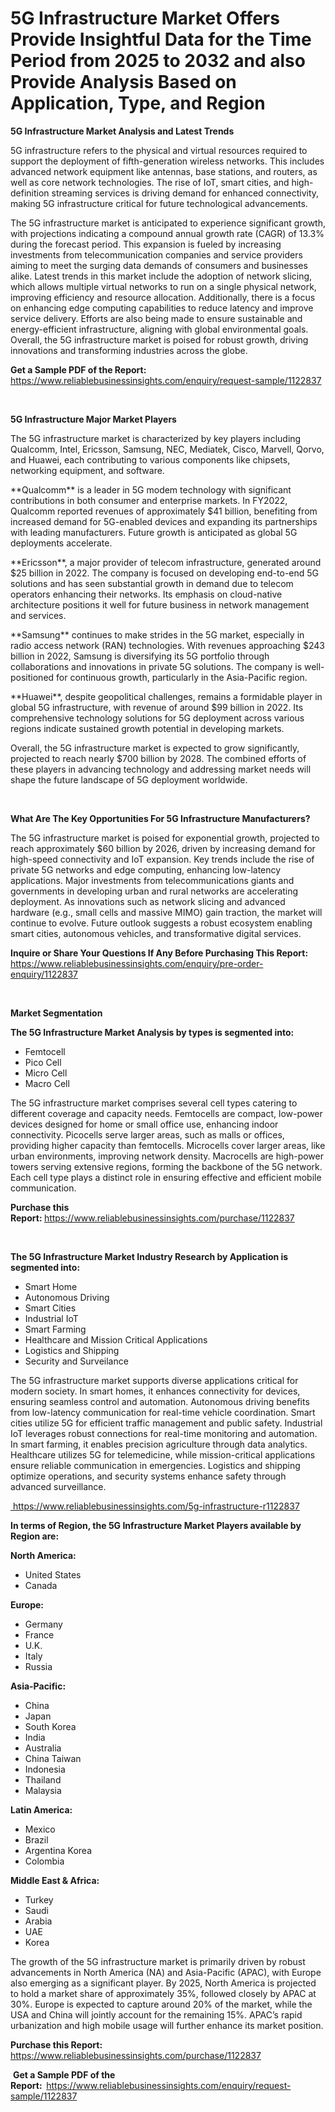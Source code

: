 <p><h1>5G Infrastructure Market Offers Provide Insightful Data for the Time Period from 2025 to 2032 and also Provide Analysis Based on Application, Type, and Region</h1></p><p><strong>5G Infrastructure Market Analysis and Latest Trends</strong></p>
<p><p>5G infrastructure refers to the physical and virtual resources required to support the deployment of fifth-generation wireless networks. This includes advanced network equipment like antennas, base stations, and routers, as well as core network technologies. The rise of IoT, smart cities, and high-definition streaming services is driving demand for enhanced connectivity, making 5G infrastructure critical for future technological advancements.</p><p>The 5G infrastructure market is anticipated to experience significant growth, with projections indicating a compound annual growth rate (CAGR) of 13.3% during the forecast period. This expansion is fueled by increasing investments from telecommunication companies and service providers aiming to meet the surging data demands of consumers and businesses alike. Latest trends in this market include the adoption of network slicing, which allows multiple virtual networks to run on a single physical network, improving efficiency and resource allocation. Additionally, there is a focus on enhancing edge computing capabilities to reduce latency and improve service delivery. Efforts are also being made to ensure sustainable and energy-efficient infrastructure, aligning with global environmental goals. Overall, the 5G infrastructure market is poised for robust growth, driving innovations and transforming industries across the globe.</p></p>
<p><strong>Get a Sample PDF of the Report:&nbsp;</strong> <a href="https://www.reliablebusinessinsights.com/enquiry/request-sample/1122837?utm_campaign=2808&utm_medium=2&utm_source=Github&utm_content=ia&utm_term=16042025&utm_id=5g-infrastructure">https://www.reliablebusinessinsights.com/enquiry/request-sample/1122837</a></p>
<p>&nbsp;</p>
<p><strong>5G Infrastructure Major Market Players</strong></p>
<p><p>The 5G infrastructure market is characterized by key players including Qualcomm, Intel, Ericsson, Samsung, NEC, Mediatek, Cisco, Marvell, Qorvo, and Huawei, each contributing to various components like chipsets, networking equipment, and software.</p><p>**Qualcomm** is a leader in 5G modem technology with significant contributions in both consumer and enterprise markets. In FY2022, Qualcomm reported revenues of approximately $41 billion, benefiting from increased demand for 5G-enabled devices and expanding its partnerships with leading manufacturers. Future growth is anticipated as global 5G deployments accelerate.</p><p>**Ericsson**, a major provider of telecom infrastructure, generated around $25 billion in 2022. The company is focused on developing end-to-end 5G solutions and has seen substantial growth in demand due to telecom operators enhancing their networks. Its emphasis on cloud-native architecture positions it well for future business in network management and services.</p><p>**Samsung** continues to make strides in the 5G market, especially in radio access network (RAN) technologies. With revenues approaching $243 billion in 2022, Samsung is diversifying its 5G portfolio through collaborations and innovations in private 5G solutions. The company is well-positioned for continuous growth, particularly in the Asia-Pacific region.</p><p>**Huawei**, despite geopolitical challenges, remains a formidable player in global 5G infrastructure, with revenue of around $99 billion in 2022. Its comprehensive technology solutions for 5G deployment across various regions indicate sustained growth potential in developing markets.</p><p>Overall, the 5G infrastructure market is expected to grow significantly, projected to reach nearly $700 billion by 2028. The combined efforts of these players in advancing technology and addressing market needs will shape the future landscape of 5G deployment worldwide.</p></p>
<p>&nbsp;</p>
<p><strong>What Are The Key Opportunities For 5G Infrastructure Manufacturers?</strong></p>
<p><p>The 5G infrastructure market is poised for exponential growth, projected to reach approximately $60 billion by 2026, driven by increasing demand for high-speed connectivity and IoT expansion. Key trends include the rise of private 5G networks and edge computing, enhancing low-latency applications. Major investments from telecommunications giants and governments in developing urban and rural networks are accelerating deployment. As innovations such as network slicing and advanced hardware (e.g., small cells and massive MIMO) gain traction, the market will continue to evolve. Future outlook suggests a robust ecosystem enabling smart cities, autonomous vehicles, and transformative digital services.</p></p>
<p><strong>Inquire or Share Your Questions If Any Before Purchasing This Report:</strong> <a href="https://www.reliablebusinessinsights.com/enquiry/pre-order-enquiry/1122837?utm_campaign=2808&utm_medium=2&utm_source=Github&utm_content=ia&utm_term=16042025&utm_id=5g-infrastructure">https://www.reliablebusinessinsights.com/enquiry/pre-order-enquiry/1122837</a></p>
<p>&nbsp;</p>
<p><strong>Market Segmentation</strong></p>
<p><strong>The 5G Infrastructure Market Analysis by types is segmented into:</strong></p>
<p><ul><li>Femtocell</li><li>Pico Cell</li><li>Micro Cell</li><li>Macro Cell</li></ul></p>
<p><p>The 5G infrastructure market comprises several cell types catering to different coverage and capacity needs. Femtocells are compact, low-power devices designed for home or small office use, enhancing indoor connectivity. Picocells serve larger areas, such as malls or offices, providing higher capacity than femtocells. Microcells cover larger areas, like urban environments, improving network density. Macrocells are high-power towers serving extensive regions, forming the backbone of the 5G network. Each cell type plays a distinct role in ensuring effective and efficient mobile communication.</p></p>
<p><strong>Purchase this Report:&nbsp;</strong><a href="https://www.reliablebusinessinsights.com/purchase/1122837?utm_campaign=2808&utm_medium=2&utm_source=Github&utm_content=ia&utm_term=16042025&utm_id=5g-infrastructure">https://www.reliablebusinessinsights.com/purchase/1122837</a></p>
<p>&nbsp;</p>
<p><strong>The 5G Infrastructure Market Industry Research by Application is segmented into:</strong></p>
<p><ul><li>Smart Home</li><li>Autonomous Driving</li><li>Smart Cities</li><li>Industrial IoT</li><li>Smart Farming</li><li>Healthcare and Mission Critical Applications</li><li>Logistics and Shipping</li><li>Security and Surveilance</li></ul></p>
<p><p>The 5G infrastructure market supports diverse applications critical for modern society. In smart homes, it enhances connectivity for devices, ensuring seamless control and automation. Autonomous driving benefits from low-latency communication for real-time vehicle coordination. Smart cities utilize 5G for efficient traffic management and public safety. Industrial IoT leverages robust connections for real-time monitoring and automation. In smart farming, it enables precision agriculture through data analytics. Healthcare utilizes 5G for telemedicine, while mission-critical applications ensure reliable communication in emergencies. Logistics and shipping optimize operations, and security systems enhance safety through advanced surveillance.</p></p>
<p><a href="https://www.reliablebusinessinsights.com/5g-infrastructure-r1122837?utm_campaign=2808&utm_medium=2&utm_source=Github&utm_content=ia&utm_term=16042025&utm_id=5g-infrastructure">&nbsp;https://www.reliablebusinessinsights.com/5g-infrastructure-r1122837</a></p>
<p><strong>In terms of Region, the 5G Infrastructure Market Players available by Region are:</strong></p>
<p>
    <p> <strong> North America: </strong>
        <ul>
            <li>United States</li>
            <li>Canada</li>
        </ul>
        </p> 
    <p> <strong> Europe: </strong>
        <ul>
            <li>Germany</li>
            <li>France</li>
            <li>U.K.</li>
            <li>Italy</li>
            <li>Russia</li>
        </ul>
        </p> 
    <p> <strong> Asia-Pacific: </strong>
        <ul>
            <li>China</li>
            <li>Japan</li>
            <li>South Korea</li>
            <li>India</li>
            <li>Australia</li>
            <li>China Taiwan</li>
            <li>Indonesia</li>
            <li>Thailand</li>
            <li>Malaysia</li>
        </ul>
        </p> 
    <p> <strong> Latin America: </strong>
        <ul>
            <li>Mexico</li>
            <li>Brazil</li>
            <li>Argentina Korea</li>
            <li>Colombia</li>
        </ul>
        </p> 
    <p> <strong> Middle East & Africa: </strong>
        <ul>
            <li>Turkey</li>
            <li>Saudi</li>
            <li>Arabia</li>
            <li>UAE</li>
            <li>Korea</li>
        </ul>
    </p>
    </p>
<p><p>The growth of the 5G infrastructure market is primarily driven by robust advancements in North America (NA) and Asia-Pacific (APAC), with Europe also emerging as a significant player. By 2025, North America is projected to hold a market share of approximately 35%, followed closely by APAC at 30%. Europe is expected to capture around 20% of the market, while the USA and China will jointly account for the remaining 15%. APAC’s rapid urbanization and high mobile usage will further enhance its market position.</p></p>
<p><strong>Purchase this Report: </strong><a href="https://www.reliablebusinessinsights.com/purchase/1122837?utm_campaign=2808&utm_medium=2&utm_source=Github&utm_content=ia&utm_term=16042025&utm_id=5g-infrastructure">https://www.reliablebusinessinsights.com/purchase/1122837</a></p>
<p>&nbsp;<strong>Get a Sample PDF of the Report:&nbsp;&nbsp;</strong><a href="https://www.reliablebusinessinsights.com/enquiry/request-sample/1122837?utm_campaign=2808&utm_medium=2&utm_source=Github&utm_content=ia&utm_term=16042025&utm_id=5g-infrastructure">https://www.reliablebusinessinsights.com/enquiry/request-sample/1122837</a></p>
<p><strong></strong></p>
<p><p></p><p></p><p></p></p>